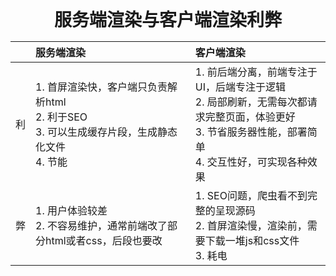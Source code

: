<div class="my_title" style="text-align: center; font-weight: 700; font-size: 2em;">服务端渲染与客户端渲染利弊</div>

||服务端渲染|客户端渲染|
|----|:----|:-------|
|利|1. 首屏渲染快，客户端只负责解析html<br>2. 利于SEO<br>3. 可以生成缓存片段，生成静态化文件<br>4. 节能|1. 前后端分离，前端专注于UI，后端专注于逻辑<br>2. 局部刷新，无需每次都请求完整页面，体验更好<br>3. 节省服务器性能，部署简单<br>4. 交互性好，可实现各种效果|
|弊|1. 用户体验较差<br>2. 不容易维护，通常前端改了部分html或者css，后段也要改|1. SEO问题，爬虫看不到完整的呈现源码<br>2. 首屏渲染慢，渲染前，需要下载一堆js和css文件<br>3. 耗电|